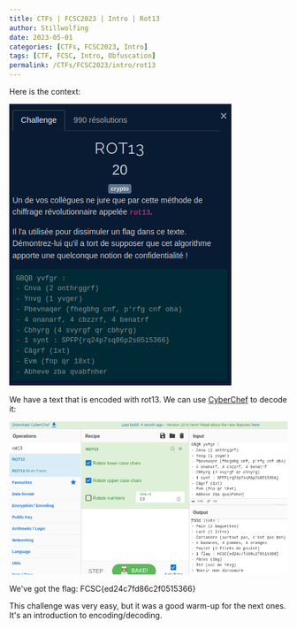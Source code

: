 ```yaml
---
title: CTFs | FCSC2023 | Intro | Rot13
author: Stillwolfing
date: 2023-05-01
categories: [CTFs, FCSC2023, Intro]
tags: [CTF, FCSC, Intro, Obfuscation]
permalink: /CTFs/FCSC2023/intro/rot13
---
```


Here is the context:

![context](/assets/img/CTFs/FCSC2023/Intro/rot13/context.png)

We have a text that is encoded with rot13. We can use [CyberChef](https://gchq.github.io/CyberChef/) to decode it:

![cyberchef](/assets/img/CTFs/FCSC2023/Intro/rot13/cyberchef.png)

We've got the flag: FCSC{ed24c7fd86c2f0515366}

This challenge was very easy, but it was a good warm-up for the next ones. It's an introduction to encoding/decoding.
